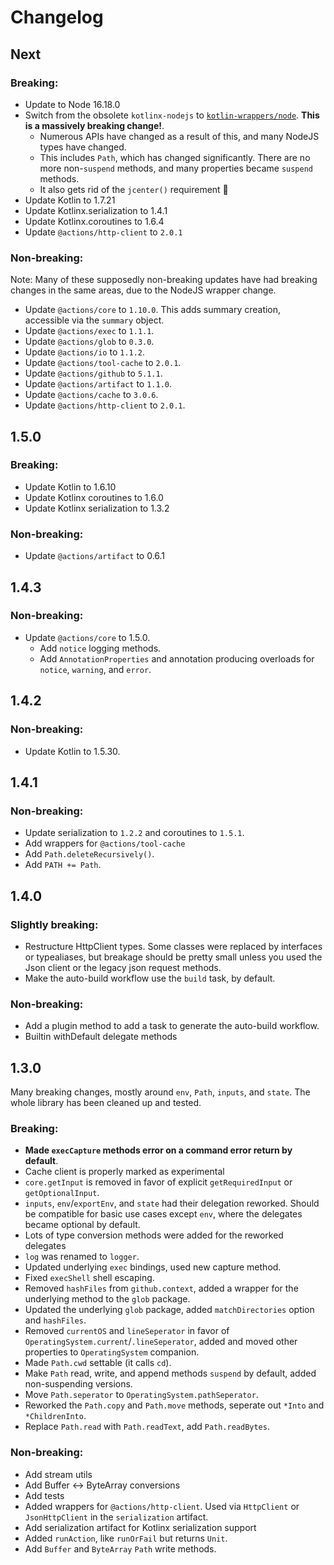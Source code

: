 # Changelog

## Next

### Breaking:

* Update to Node 16.18.0
* Switch from the obsolete `kotlinx-nodejs`
  to [`kotlin-wrappers/node`](https://github.com/JetBrains/kotlin-wrappers/blob/master/kotlin-node/README.md).
  **This is a massively breaking change!**.
    * Numerous APIs have changed as a result of this, and many NodeJS types have changed.
    * This includes `Path`, which has changed significantly. There are no more non-`suspend` methods, and many properties became `suspend` methods.
    * It also gets rid of the `jcenter()` requirement :tada:
* Update Kotlin to 1.7.21
* Update Kotlinx.serialization to 1.4.1
* Update Kotlinx.coroutines to 1.6.4
* Update `@actions/http-client` to `2.0.1`

### Non-breaking:

Note: Many of these supposedly non-breaking updates have had breaking changes in the same areas, due to the NodeJS wrapper change.

* Update `@actions/core` to `1.10.0`. This adds summary creation, accessible via the `summary` object.
* Update `@actions/exec` to `1.1.1`.
* Update `@actions/glob` to `0.3.0`.
* Update `@actions/io` to `1.1.2`.
* Update `@actions/tool-cache` to `2.0.1`.
* Update `@actions/github` to `5.1.1`.
* Update `@actions/artifact` to `1.1.0`.
* Update `@actions/cache` to `3.0.6`.
* Update `@actions/http-client` to `2.0.1`.

## 1.5.0

### Breaking:

* Update Kotlin to 1.6.10
* Update Kotlinx coroutines to 1.6.0
* Update Kotlinx serialization to 1.3.2

### Non-breaking:

* Update `@actions/artifact` to 0.6.1

## 1.4.3

### Non-breaking:

* Update `@actions/core` to 1.5.0.
  * Add `notice` logging methods.
  * Add `AnnotationProperties` and annotation producing overloads for `notice`, `warning`, and `error`.

## 1.4.2

### Non-breaking:

* Update Kotlin to 1.5.30.

## 1.4.1

### Non-breaking:

* Update serialization to `1.2.2` and coroutines to `1.5.1`.
* Add wrappers for `@actions/tool-cache`
* Add `Path.deleteRecursively()`.
* Add `PATH += Path`.

## 1.4.0

### Slightly breaking:

* Restructure HttpClient types. Some classes were replaced by interfaces or typealiases, but breakage should be pretty
  small unless you used the Json client or the legacy json request methods.
* Make the auto-build workflow use the `build` task, by default.

### Non-breaking:

* Add a plugin method to add a task to generate the auto-build workflow.
* Builtin withDefault delegate methods

## 1.3.0

Many breaking changes, mostly around `env`, `Path`, `inputs`, and `state`. The whole library has been cleaned up and
tested.

### Breaking:

* **Made `execCapture` methods error on a command error return by default**.
* Cache client is properly marked as experimental
* `core.getInput` is removed in favor of explicit `getRequiredInput` or `getOptionalInput`.
* `inputs`, `env`/`exportEnv`, and `state` had their delegation reworked. Should be compatible for basic use cases
  except `env`, where the delegates became optional by default.
* Lots of type conversion methods were added for the reworked delegates
* `log` was renamed to `logger`.
* Updated underlying `exec` bindings, used new capture method.
* Fixed `execShell` shell escaping.
* Removed `hashFiles` from `github.context`, added a wrapper for the underlying method to the `glob` package.
* Updated the underlying `glob` package, added `matchDirectories` option and `hashFiles`.
* Removed `currentOS` and `lineSeperator` in favor of `OperatingSystem.current`/`.lineSeperator`, added and moved other
  properties to `OperatingSystem` companion.
* Made `Path.cwd` settable (it calls `cd`).
* Make `Path` read, write, and append methods `suspend` by default, added non-suspending versions.
* Move `Path.seperator` to `OperatingSystem.pathSeperator`.
* Reworked the `Path.copy` and `Path.move` methods, seperate out `*Into` and `*ChildrenInto`.
* Replace `Path.read` with `Path.readText`, add `Path.readBytes`.

### Non-breaking:

* Add stream utils
* Add Buffer <-> ByteArray conversions
* Add tests
* Added wrappers for `@actions/http-client`. Used via `HttpClient` or `JsonHttpClient` in the `serialization` artifact.
* Add serialization artifact for Kotlinx serialization support
* Added `runAction`, like `runOrFail` but returns `Unit`.
* Add `Buffer` and `ByteArray` `Path` write methods.
